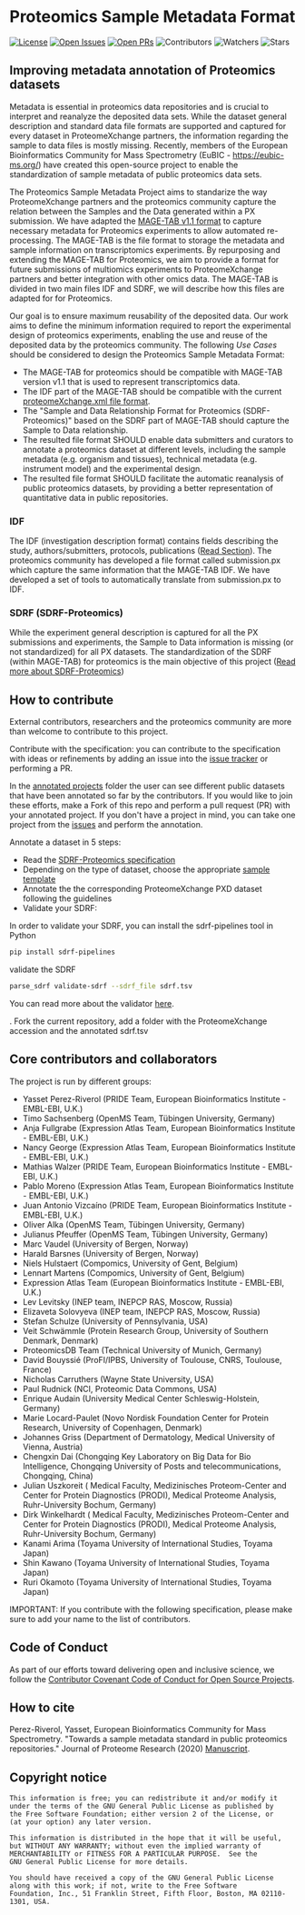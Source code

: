 # Proteomics Sample Metadata Format

[![License](https://flat.badgen.net/github/license/bigbio/proteomics-metadata-standard)](https://github.com/bigbio/proteomics-metadata-standard/blob/master/LICENSE)
[![Open Issues](https://flat.badgen.net/github/open-issues/HUPO-PSI/mzSpecLib)](https://github.com/bigbio/proteomics-metadata-standard/issues)
[![Open PRs](https://flat.badgen.net/github/open-prs/bigbio/proteomics-metadata-standard)](https://github.com/bigbio/proteomics-metadata-standard/pulls)
![Contributors](https://flat.badgen.net/github/contributors/bigbio/proteomics-metadata-standard)
![Watchers](https://flat.badgen.net/github/watchers/bigbio/proteomics-metadata-standard)
![Stars](https://flat.badgen.net/github/stars/bigbio/proteomics-metadata-standard)

## Improving metadata annotation of Proteomics datasets

Metadata is essential in proteomics data repositories and is crucial to interpret and reanalyze the deposited data sets. While the dataset general description and standard data file formats are supported and captured for every dataset in ProteomeXchange partners, the information regarding the sample to data files is mostly missing. Recently, members of the European Bioinformatics Community for Mass Spectrometry (EuBIC - https://eubic-ms.org/) have created this open-source project to enable the standardization of sample metadata of public proteomics data sets.

The Proteomics Sample Metadata Project aims to standarize the way ProteomeXchange partners and the proteomics community capture the relation between the Samples and the Data generated within a PX submission. We have adapted the [MAGE-TAB v1.1 format](http://fged.org/projects/mage-tab/) to capture necessary metadata for Proteomics experiments to allow automated re-processing. The MAGE-TAB is the file format to storage the metadata and sample information on transcriptomics experiments. By repurposing and extending the MAGE-TAB for Proteomics, we aim to provide a format for future submissions of multiomics experiments to ProteomeXchange partners and better integration with other omics data. The MAGE-TAB is divided in two main files IDF and SDRF, we will describe how this files are adapted for for Proteomics.

Our goal is to ensure maximum reusability of the deposited data. Our work aims to define the minimum information required to report the experimental design of proteomics experiments, enabling the use and reuse of the deposited data by the proteomics community. The following _Use Cases_ should be considered to design the Proteomics Sample Metadata Format:

- The MAGE-TAB for proteomics should be compatible with MAGE-TAB version v1.1 that is used to represent transcriptomics data.
- The IDF part of the MAGE-TAB should be compatible with the current [proteomeXchange.xml file format](additional-documentation/proteomeXchange-1.4.0.xsd).
- The "Sample and Data Relationship Format for Proteomics (SDRF-Proteomics)" based on the SDRF part of MAGE-TAB should capture the Sample to Data relationship.
- The resulted file format SHOULD enable data submitters and curators to annotate a proteomics dataset at different levels, including the sample metadata (e.g. organism and tissues), technical metadata (e.g. instrument model) and the experimental design.
- The resulted file format SHOULD facilitate the automatic reanalysis of public proteomics datasets, by providing a better representation of quantitative data in public repositories.

### IDF

The IDF (investigation description format) contains fields describing the study, authors/submitters, protocols, publications ([Read Section](https://github.com/bigbio/proteomics-metadata-standard/tree/master/idf)). The proteomics community has developed a file format called submission.px which capture the same information that the MAGE-TAB IDF. We have developed a set of tools to automatically translate from submission.px to IDF.

### SDRF (SDRF-Proteomics)

While the experiment general description is captured for all the PX submissions and experiments, the Sample to Data information is missing (or not standardized) for all PX datasets. The standardization of the SDRF (within MAGE-TAB) for proteomics is the main objective of this project ([Read more about SDRF-Proteomics](sdrf-proteomics/README.adoc))

## How to contribute

External contributors, researchers and the proteomics community are more than welcome to contribute to this project.

Contribute with the specification: you can contribute to the specification with ideas or refinements by adding an issue into the [issue tracker](https://github.com/bigbio/proteomics-metadata-standard/issues) or performing a PR.

In the [annotated projects](https://github.com/bigbio/proteomics-metadata-standard/tree/master/annotated-projects) folder the user can see different public datasets that have been annotated so far by the contributors. If you would like to join these efforts, make a Fork of this repo and perform a pull request (PR) with your annotated project. If you don't have a project in mind, you can take one project from the [issues](https://github.com/bigbio/proteomics-metadata-standard/issues) and perform the annotation.

Annotate a dataset in 5 steps:

- Read the [SDRF-Proteomics specification](https://github.com/bigbio/proteomics-metadata-standard/tree/master/sdrf-proteomics)
- Depending on the type of dataset, choose the appropriate [sample template](https://github.com/bigbio/proteomics-metadata-standard/tree/master/sdrf-proteomics#sdrf-templates)
- Annotate the the corresponding ProteomeXchange PXD dataset following the guidelines
- Validate your SDRF:

In order to validate your SDRF, you can install the sdrf-pipelines tool in Python


```bash
pip install sdrf-pipelines
```

validate the SDRF

```bash
parse_sdrf validate-sdrf --sdrf_file sdrf.tsv
```

You can read more about the validator [here](https://github.com/bigbio/sdrf-pipelines).

. Fork the current repository, add a folder with the ProteomeXchange accession and the annotated sdrf.tsv

## Core contributors and collaborators

The project is run by different groups:

- Yasset Perez-Riverol (PRIDE Team, European Bioinformatics Institute - EMBL-EBI, U.K.)
- Timo Sachsenberg (OpenMS Team, Tübingen University, Germany)
- Anja Fullgrabe (Expression Atlas Team, European Bioinformatics Institute - EMBL-EBI, U.K.)
- Nancy George (Expression Atlas Team, European Bioinformatics Institute - EMBL-EBI, U.K.)
- Mathias Walzer (PRIDE Team, European Bioinformatics Institute - EMBL-EBI, U.K.)
- Pablo Moreno (Expression Atlas Team, European Bioinformatics Institute - EMBL-EBI, U.K.)
- Juan Antonio Vizcaíno (PRIDE Team, European Bioinformatics Institute - EMBL-EBI, U.K.)
- Oliver Alka (OpenMS Team, Tübingen University, Germany)
- Julianus Pfeuffer (OpenMS Team, Tübingen University, Germany)
- Marc Vaudel (University of Bergen, Norway)
- Harald Barsnes (University of Bergen, Norway)
- Niels Hulstaert (Compomics, University of Gent, Belgium)
- Lennart Martens (Compomics, University of Gent, Belgium)
- Expression Atlas Team (European Bioinformatics Institute - EMBL-EBI, U.K.)
- Lev Levitsky (INEP team, INEPCP RAS, Moscow, Russia)
- Elizaveta Solovyeva (INEP team, INEPCP RAS, Moscow, Russia)
- Stefan Schulze (University of Pennsylvania, USA)
- Veit Schwämmle (Protein Research Group, University of Southern Denmark, Denmark)
- ProteomicsDB Team (Technical University of Munich, Germany)
- David Bouyssié (ProFI/IPBS, University of Toulouse, CNRS, Toulouse, France)
- Nicholas Carruthers (Wayne State University, USA)
- Paul Rudnick (NCI, Proteomic Data Commons, USA)
- Enrique Audain (University Medical Center Schleswig-Holstein, Germany)
- Marie Locard-Paulet (Novo Nordisk Foundation Center for Protein Research, University of Copenhagen, Denmark)
- Johannes Griss (Department of Dermatology, Medical University of Vienna, Austria)
- Chengxin Dai (Chongqing Key Laboratory on Big Data for Bio Intelligence, Chongqing University of Posts and telecommunications, Chongqing, China)
- Julian Uszkoreit ( Medical Faculty, Medizinisches Proteom-Center and Center for Protein Diagnostics (PRODI), Medical Proteome Analysis, Ruhr-University Bochum, Germany)
- Dirk Winkelhardt ( Medical Faculty, Medizinisches Proteom-Center and Center for Protein Diagnostics (PRODI), Medical Proteome Analysis, Ruhr-University Bochum, Germany)
- Kanami Arima (Toyama University of International Studies, Toyama Japan)
- Shin Kawano (Toyama University of International Studies, Toyama Japan)
- Ruri Okamoto (Toyama University of International Studies, Toyama Japan)

IMPORTANT: If you contribute with the following specification, please make sure to add your name to the list of contributors.

## Code of Conduct

As part of our efforts toward delivering open and inclusive science, we follow the [Contributor Covenant Code of Conduct for Open Source Projects](https://www.contributor-covenant.org/version/2/0/code_of_conduct/).

## How to cite

Perez-Riverol, Yasset, European Bioinformatics Community for Mass Spectrometry. "Towards a sample metadata standard in public proteomics repositories." Journal of Proteome Research (2020) [Manuscript](https://pubs.acs.org/doi/abs/10.1021/acs.jproteome.0c00376).

## Copyright notice


    This information is free; you can redistribute it and/or modify it
    under the terms of the GNU General Public License as published by
    the Free Software Foundation; either version 2 of the License, or
    (at your option) any later version.

    This information is distributed in the hope that it will be useful,
    but WITHOUT ANY WARRANTY; without even the implied warranty of
    MERCHANTABILITY or FITNESS FOR A PARTICULAR PURPOSE.  See the
    GNU General Public License for more details.

    You should have received a copy of the GNU General Public License
    along with this work; if not, write to the Free Software
    Foundation, Inc., 51 Franklin Street, Fifth Floor, Boston, MA 02110-1301, USA.
